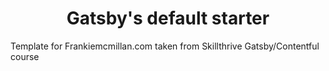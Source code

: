 
<h1 align="center">
  Gatsby's default starter
</h1>

Template for Frankiemcmillan.com taken from Skillthrive Gatsby/Contentful course
